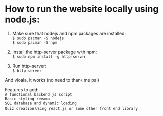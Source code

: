 # How to run the website locally using node.js:

1. Make sure that nodejs and npm packages are installed:\
`$ sudo pacman -S nodejs`\
`$ sudo pacman -S npm`

2. Install the http-server package with npm:\
`$ sudo npm install -g http-server`

3. Run http-server:\
`$ http-server`

And vioala, it works (no need to thank me pal)

Features to add:\
`A functional backend js script`\
`Basic styling revamp`\
`SQL database and dynamic loading`\
`Quiz creation`
`Using react.js or some other front end library`

